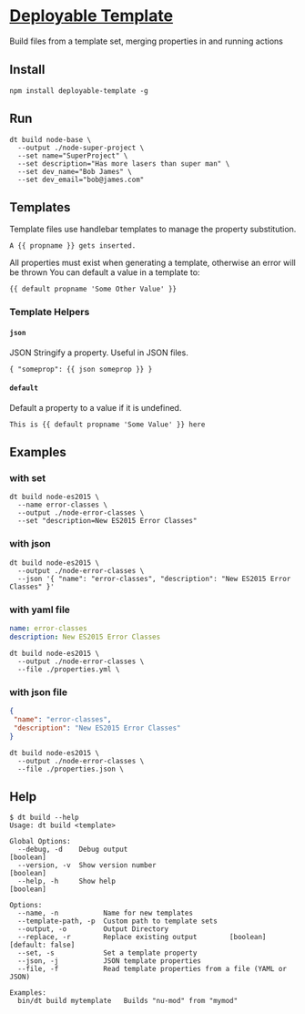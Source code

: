 # [Deployable Template](https://github.com/deployable/node-deployable-template)

Build files from a template set, merging properties in and running actions

## Install

    npm install deployable-template -g

## Run

    dt build node-base \
      --output ./node-super-project \
      --set name="SuperProject" \
      --set description="Has more lasers than super man" \
      --set dev_name="Bob James" \
      --set dev_email="bob@james.com"


## Templates

Template files use handlebar templates to manage the property substitution.

    A {{ propname }} gets inserted.

All properties must exist when generating a template, otherwise an error will be thrown 
You can default a value in a template to:

    {{ default propname 'Some Other Value' }}

### Template Helpers

#### `json`
  
JSON Stringify a property. Useful in JSON files. 

    { "someprop": {{ json someprop }} }

#### `default`

Default a property to a value if it is undefined. 

    This is {{ default propname 'Some Value' }} here

## Examples

### with set

    dt build node-es2015 \
      --name error-classes \
      --output ./node-error-classes \
      --set "description=New ES2015 Error Classes"

### with json

    dt build node-es2015 \
      --output ./node-error-classes \
      --json '{ "name": "error-classes", "description": "New ES2015 Error Classes" }'

### with yaml file

```yaml
name: error-classes
description: New ES2015 Error Classes
```

    dt build node-es2015 \
      --output ./node-error-classes \
      --file ./properties.yml \

### with json file

```json
{ 
 "name": "error-classes",
 "description": "New ES2015 Error Classes"
}
```

    dt build node-es2015 \
      --output ./node-error-classes \
      --file ./properties.json \


## Help

```
$ dt build --help
Usage: dt build <template>

Global Options:
  --debug, -d    Debug output                                          [boolean]
  --version, -v  Show version number                                   [boolean]
  --help, -h     Show help                                             [boolean]

Options:
  --name, -n           Name for new templates
  --template-path, -p  Custom path to template sets
  --output, -o         Output Directory
  --replace, -r        Replace existing output        [boolean] [default: false]
  --set, -s            Set a template property
  --json, -j           JSON template properties
  --file, -f           Read template properties from a file (YAML or JSON)

Examples:
  bin/dt build mytemplate   Builds "nu-mod" from "mymod"

```

